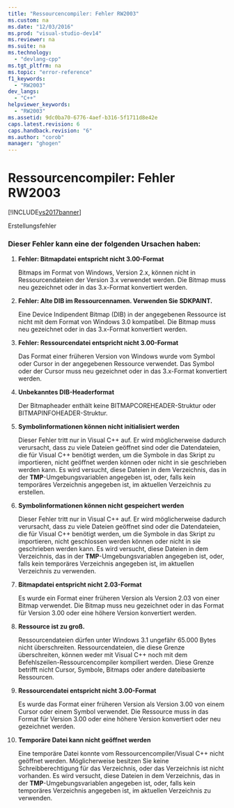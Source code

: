 ```yaml
---
title: "Ressourcencompiler: Fehler RW2003"
ms.custom: na
ms.date: "12/03/2016"
ms.prod: "visual-studio-dev14"
ms.reviewer: na
ms.suite: na
ms.technology: 
  - "devlang-cpp"
ms.tgt_pltfrm: na
ms.topic: "error-reference"
f1_keywords: 
  - "RW2003"
dev_langs: 
  - "C++"
helpviewer_keywords: 
  - "RW2003"
ms.assetid: 9dc0ba70-6776-4aef-b316-5f1711d8e42e
caps.latest.revision: 6
caps.handback.revision: "6"
ms.author: "corob"
manager: "ghogen"
---
```

# Ressourcencompiler: Fehler RW2003
[!INCLUDE[vs2017banner](../../assembler/inline/includes/vs2017banner.md)]

Erstellungsfehler  
  
### Dieser Fehler kann eine der folgenden Ursachen haben:  
  
1.  **Fehler: Bitmapdatei entspricht nicht 3.00\-Format**  
  
     Bitmaps im Format von Windows, Version 2.x, können nicht in Ressourcendateien der Version 3.x verwendet werden.  Die Bitmap muss neu gezeichnet oder in das 3.x\-Format konvertiert werden.  
  
2.  **Fehler: Alte DIB im Ressourcennamen.  Verwenden Sie SDKPAINT.**  
  
     Eine Device Indipendent Bitmap \(DIB\) in der angegebenen Ressource ist nicht mit dem Format von Windows 3.0 kompatibel.  Die Bitmap muss neu gezeichnet oder in das 3.x\-Format konvertiert werden.  
  
3.  **Fehler: Ressourcendatei entspricht nicht 3.00\-Format**  
  
     Das Format einer früheren Version von Windows wurde vom Symbol oder Cursor in der angegebenen Ressource verwendet.  Das Symbol oder der Cursor muss neu gezeichnet oder in das 3.x\-Format konvertiert werden.  
  
4.  **Unbekanntes DIB\-Headerformat**  
  
     Der Bitmapheader enthält keine BITMAPCOREHEADER\-Struktur oder BITMAPINFOHEADER\-Struktur.  
  
5.  **Symbolinformationen können nicht initialisiert werden**  
  
     Dieser Fehler tritt nur in Visual C\+\+ auf.  Er wird möglicherweise dadurch verursacht, dass zu viele Dateien geöffnet sind oder die Datendateien, die für Visual C\+\+ benötigt werden, um die Symbole in das Skript zu importieren, nicht geöffnet werden können oder nicht in sie geschrieben werden kann.  Es wird versucht, diese Dateien in dem Verzeichnis, das in der **TMP**\-Umgebungsvariablen angegeben ist, oder, falls kein temporäres Verzeichnis angegeben ist, im aktuellen Verzeichnis zu erstellen.  
  
6.  **Symbolinformationen können nicht gespeichert werden**  
  
     Dieser Fehler tritt nur in Visual C\+\+ auf.  Er wird möglicherweise dadurch verursacht, dass zu viele Dateien geöffnet sind oder die Datendateien, die für Visual C\+\+ benötigt werden, um die Symbole in das Skript zu importieren, nicht geschlossen werden können oder nicht in sie geschrieben werden kann.  Es wird versucht, diese Dateien in dem Verzeichnis, das in der **TMP**\-Umgebungsvariablen angegeben ist, oder, falls kein temporäres Verzeichnis angegeben ist, im aktuellen Verzeichnis zu verwenden.  
  
7.  **Bitmapdatei entspricht nicht 2.03\-Format**  
  
     Es wurde ein Format einer früheren Version als Version 2.03 von einer Bitmap verwendet.  Die Bitmap muss neu gezeichnet oder in das Format für Version 3.00 oder eine höhere Version konvertiert werden.  
  
8.  **Ressource ist zu groß.**  
  
     Ressourcendateien dürfen unter Windows 3.1 ungefähr 65.000 Bytes nicht überschreiten.  Ressourcendateien, die diese Grenze überschreiten, können weder mit Visual C\+\+ noch mit dem Befehlszeilen\-Ressourcencompiler kompiliert werden.  Diese Grenze betrifft nicht Cursor, Symbole, Bitmaps oder andere dateibasierte Ressourcen.  
  
9. **Ressourcendatei entspricht nicht 3.00\-Format**  
  
     Es wurde das Format einer früheren Version als Version 3.00 von einem Cursor oder einem Symbol verwendet.  Die Ressource muss in das Format für Version 3.00 oder eine höhere Version konvertiert oder neu gezeichnet werden.  
  
10. **Temporäre Datei kann nicht geöffnet werden**  
  
     Eine temporäre Datei konnte vom Ressourcencompiler\/Visual C\+\+ nicht geöffnet werden.  Möglicherweise besitzen Sie keine Schreibberechtigung für das Verzeichnis, oder das Verzeichnis ist nicht vorhanden.  Es wird versucht, diese Dateien in dem Verzeichnis, das in der **TMP**\-Umgebungsvariablen angegeben ist, oder, falls kein temporäres Verzeichnis angegeben ist, im aktuellen Verzeichnis zu verwenden.